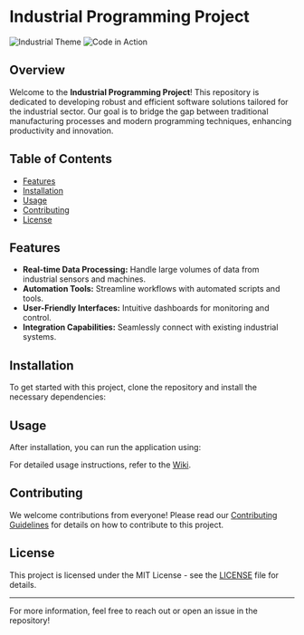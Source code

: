 # Industrial Programming Project

![Industrial Theme](https://example.com/industrial-image1.jpg)
![Code in Action](https://example.com/industrial-image2.jpg)

## Overview

Welcome to the **Industrial Programming Project**! This repository is dedicated to developing robust and efficient software solutions tailored for the industrial sector. Our goal is to bridge the gap between traditional manufacturing processes and modern programming techniques, enhancing productivity and innovation.

## Table of Contents

- [Features](#features)
- [Installation](#installation)
- [Usage](#usage)
- [Contributing](#contributing)
- [License](#license)

## Features

- **Real-time Data Processing:** Handle large volumes of data from industrial sensors and machines.
- **Automation Tools:** Streamline workflows with automated scripts and tools.
- **User-Friendly Interfaces:** Intuitive dashboards for monitoring and control.
- **Integration Capabilities:** Seamlessly connect with existing industrial systems.

## Installation

To get started with this project, clone the repository and install the necessary dependencies:


## Usage

After installation, you can run the application using:


For detailed usage instructions, refer to the [Wiki](https://github.com/yourusername/industrial-programming-project/wiki).

## Contributing

We welcome contributions from everyone! Please read our [Contributing Guidelines](CONTRIBUTING.md) for details on how to contribute to this project.

## License

This project is licensed under the MIT License - see the [LICENSE](LICENSE) file for details.

---

For more information, feel free to reach out or open an issue in the repository!

